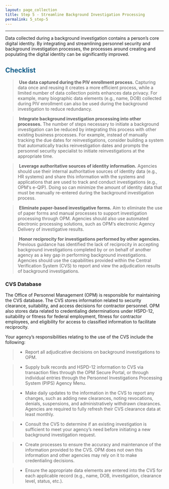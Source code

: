 ```yaml
---
layout: page_collection
title: Step 5 - Streamline Background Investigation Processing
permalink: 5_step-5
---
```

<script>
$(function() {
  $( "#accordion" ).accordion({
    heightStyle: "content",
    collapsible: "true",
    active: "false"
  });
});
</script>

<script src="https://use.fontawesome.com/e20c671b68.js"></script>
-----------------------------------------------------------

Data collected during a background investigation contains a person’s core digital identity. By integrating and streamlining personnel security and background investigation processes, the processes around creating and populating the digital identity can be significantly improved.


## <span style="color: #0C5C89">**Checklist**</span>

> <i class="fa fa-check-square-o"></i> &nbsp;**Use data captured during the PIV enrollment process.** Capturing data once and reusing it creates a more efficient process, while a limited number of data collection points enhances data privacy. For example, many biographic data elements (e.g., name, DOB) collected during PIV enrollment can also be used during the background investigation to reduce redundancy.

> <i class="fa fa-check-square-o"></i> &nbsp;**Integrate background investigation processing into other processes.** The number of steps necessary to initiate a background investigation can be reduced by integrating this process with other existing business processes. For example, instead of manually tracking the due dates for reinvestigations, consider building a system that automatically tracks reinvestigation dates and prompts the personnel security specialist to initiate reinvestigations at the appropriate time.

> <i class="fa fa-check-square-o"></i> &nbsp;**Leverage authoritative sources of identity information.** Agencies should use their internal authoritative sources of identity data (e.g., HR systems) and share this information with the systems and applications that are used to track and conduct investigations (e.g., OPM‘s e-QIP). Doing so can minimize the amount of identity data that must be manually re-entered during the background investigation process.

> <i class="fa fa-check-square-o"></i> &nbsp;**Eliminate paper-based investigative forms.** Aim to eliminate the use of paper forms and manual processes to support investigation processing through OPM. Agencies should also use automated electronic processing solutions, such as OPM‘s electronic Agency Delivery of investigative results.

> <i class="fa fa-check-square-o"></i> &nbsp;**Honor reciprocity for investigations performed by other agencies.** Previous guidance has identified the lack of reciprocity in accepting background investigations completed by or on behalf of another agency as a key gap in performing background investigations. Agencies should use the capabilities provided within the Central Verification System (CVS) to report and view the adjudication results of background investigations.


### CVS Database

The Office of Personnel Management (OPM) is responsible for maintaining the CVS database. The CVS stores information related to security clearance, suitability, and access decisions for contractor personnel. OPM also stores data related to credentialing determinations under HSPD-12, suitability or fitness for federal employment, fitness for contractor employees, and eligibility for access to classified information to facilitate reciprocity.

Your agency’s responsibilities relating to the use of the CVS include the following:

> * Report all adjudicative decisions on background investigations to OPM.

> * Supply bulk records and HSPD-12 information to CVS via transaction files through the OPM Secure Portal, or through individual entries through the Personnel Investigations Processing System (PIPS) Agency Menu.

> * Make daily updates to the information in the CVS to report any changes, such as adding new clearances, noting revocations, denials, suspensions, and administratively withdrawn clearances. Agencies are required to fully refresh their CVS clearance data at least monthly.

> * Consult the CVS to determine if an existing investigation is sufficient to meet your agency’s need before initiating a new background investigation request. 

> * Create processes to ensure the accuracy and maintenance of the information provided to the CVS. OPM does not own this information and other agencies may rely on it to make credentialing decisions.

> * Ensure the appropriate data elements are entered into the CVS for each applicable record (e.g., name, DOB, investigation, clearance level, status, etc.).
